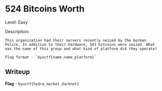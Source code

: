 # 524 Bitcoins Worth
Level: Easy

Description:
```
This organization had their servers recently seized by the German Police. In addition to their hardware, 543 bitcoins were seized. What was the name of this group and what kind of platform did they operate?

Flag format - `byuctf{name_name_platform}`
```

## Writeup
**Flag** - `byuctf{hydra_market_darknet}`